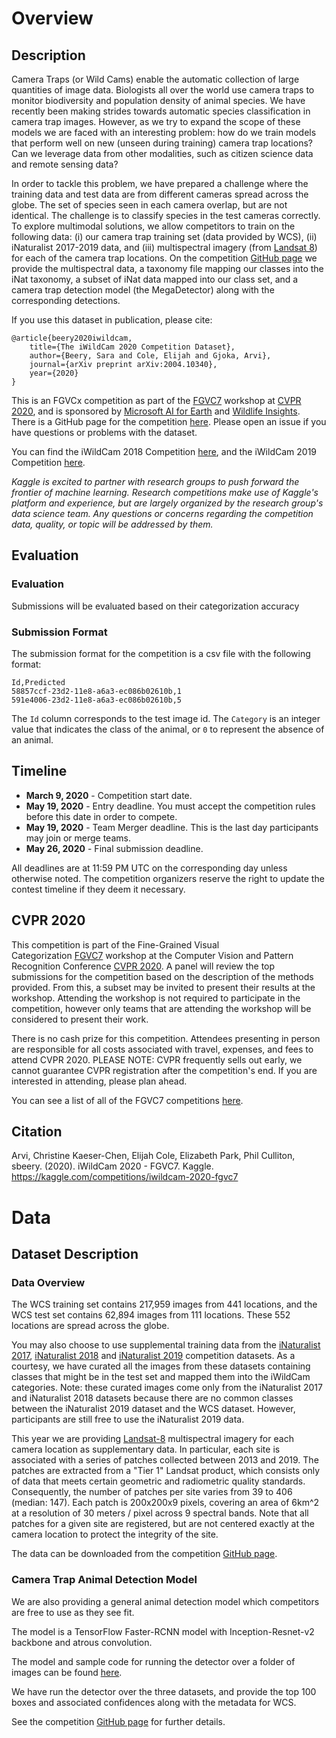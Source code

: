 # Overview

## Description

Camera Traps (or Wild Cams) enable the automatic collection of large quantities of image data. Biologists all over the world use camera traps to monitor biodiversity and population density of animal species. We have recently been making strides towards automatic species classification in camera trap images. However, as we try to expand the scope of these models we are faced with an interesting problem: how do we train models that perform well on new (unseen during training) camera trap locations? Can we leverage data from other modalities, such as citizen science data and remote sensing data?

In order to tackle this problem, we have prepared a challenge where the training data and test data are from different cameras spread across the globe. The set of species seen in each camera overlap, but are not identical. The challenge is to classify species in the test cameras correctly. To explore multimodal solutions, we allow competitors to train on the following data: (i) our camera trap training set (data provided by WCS), (ii) iNaturalist 2017-2019 data, and (iii) multispectral imagery (from [Landsat 8](https://www.usgs.gov/land-resources/nli/landsat/landsat-8)) for each of the camera trap locations. On the competition [GitHub page](https://github.com/visipedia/iwildcam_comp) we provide the multispectral data, a taxonomy file mapping our classes into the iNat taxonomy, a subset of iNat data mapped into our class set, and a camera trap detection model (the MegaDetector) along with the corresponding detections.

If you use this dataset in publication, please cite:

```
@article{beery2020iwildcam,
    title={The iWildCam 2020 Competition Dataset},
    author={Beery, Sara and Cole, Elijah and Gjoka, Arvi},
    journal={arXiv preprint arXiv:2004.10340},
    year={2020}
}
```

This is an FGVCx competition as part of the [FGVC7](https://sites.google.com/view/fgvc7/home) workshop at [CVPR 2020](http://cvpr2020.thecvf.com/), and is sponsored by [Microsoft AI for Earth](https://www.microsoft.com/en-us/ai/ai-for-earth) and [Wildlife Insights](https://www.wildlifeinsights.org/). There is a GitHub page for the competition [here](https://github.com/visipedia/iwildcam_comp). Please open an issue if you have questions or problems with the dataset.

You can find the iWildCam 2018 Competition [here](https://github.com/visipedia/iwildcam_comp/blob/master/2018/readme.md), and the iWildCam 2019 Competition [here](https://github.com/visipedia/iwildcam_comp/blob/master/2019/readme.md).

*Kaggle is excited to partner with research groups to push forward the frontier of machine learning. Research competitions make use of Kaggle's platform and experience, but are largely organized by the research group's data science team. Any questions or concerns regarding the competition data, quality, or topic will be addressed by them.*

## Evaluation

### Evaluation

Submissions will be evaluated based on their categorization accuracy

### Submission Format

The submission format for the competition is a csv file with the following format:

```
Id,Predicted
58857ccf-23d2-11e8-a6a3-ec086b02610b,1
591e4006-23d2-11e8-a6a3-ec086b02610b,5
```

The `Id` column corresponds to the test image id. The `Category` is an integer value that indicates the class of the animal, or `0` to represent the absence of an animal.

## Timeline

- **March 9, 2020** - Competition start date.
- **May 19, 2020** - Entry deadline. You must accept the competition rules before this date in order to compete.
- **May 19, 2020** - Team Merger deadline. This is the last day participants may join or merge teams.
- **May 26, 2020** - Final submission deadline.

All deadlines are at 11:59 PM UTC on the corresponding day unless otherwise noted. The competition organizers reserve the right to update the contest timeline if they deem it necessary.

## CVPR 2020

This competition is part of the Fine-Grained Visual Categorization [FGVC7](https://sites.google.com/view/fgvc7/home) workshop at the Computer Vision and Pattern Recognition Conference [CVPR 2020](http://cvpr2020.thecvf.com/). A panel will review the top submissions for the competition based on the description of the methods provided. From this, a subset may be invited to present their results at the workshop. Attending the workshop is not required to participate in the competition, however only teams that are attending the workshop will be considered to present their work.

There is no cash prize for this competition. Attendees presenting in person are responsible for all costs associated with travel, expenses, and fees to attend CVPR 2020. PLEASE NOTE: CVPR frequently sells out early, we cannot guarantee CVPR registration after the competition's end. If you are interested in attending, please plan ahead.

You can see a list of all of the FGVC7 competitions [here](https://sites.google.com/corp/view/fgvc7/competitions).

## Citation

Arvi, Christine Kaeser-Chen, Elijah Cole, Elizabeth Park, Phil Culliton, sbeery. (2020). iWildCam 2020 - FGVC7. Kaggle. https://kaggle.com/competitions/iwildcam-2020-fgvc7

# Data

## Dataset Description

### Data Overview

The WCS training set contains 217,959 images from 441 locations, and the WCS test set contains 62,894 images from 111 locations. These 552 locations are spread across the globe.

You may also choose to use supplemental training data from the [iNaturalist 2017](https://github.com/visipedia/inat_comp/blob/master/2017/README.md), [iNaturalist 2018](https://github.com/visipedia/inat_comp/blob/master/2018/README.md) and [iNaturalist 2019](https://github.com/visipedia/inat_comp) competition datasets. As a courtesy, we have curated all the images from these datasets containing classes that might be in the test set and mapped them into the iWildCam categories. Note: these curated images come only from the iNaturalist 2017 and iNaturalist 2018 datasets because there are no common classes between the iNaturalist 2019 dataset and the WCS dataset. However, participants are still free to use the iNaturalist 2019 data.

This year we are providing [Landsat-8](https://www.usgs.gov/land-resources/nli/landsat/landsat-8) multispectral imagery for each camera location as supplementary data. In particular, each site is associated with a series of patches collected between 2013 and 2019. The patches are extracted from a "Tier 1" Landsat product, which consists only of data that meets certain geometric and radiometric quality standards. Consequently, the number of patches per site varies from 39 to 406 (median: 147). Each patch is 200x200x9 pixels, covering an area of 6km^2 at a resolution of 30 meters / pixel across 9 spectral bands. Note that all patches for a given site are registered, but are not centered exactly at the camera location to protect the integrity of the site.

The data can be downloaded from the competition [GitHub page](https://github.com/visipedia/iwildcam_comp).

### Camera Trap Animal Detection Model

We are also providing a general animal detection model which competitors are free to use as they see fit.

The model is a TensorFlow Faster-RCNN model with Inception-Resnet-v2 backbone and atrous convolution.

The model and sample code for running the detector over a folder of images can be found [here](https://github.com/microsoft/CameraTraps/blob/master/megadetector.md).

We have run the detector over the three datasets, and provide the top 100 boxes and associated confidences along with the metadata for WCS.

See the competition [GitHub page](https://github.com/visipedia/iwildcam_comp) for further details.